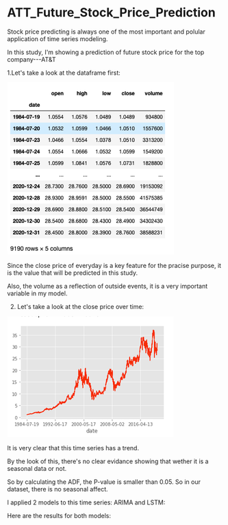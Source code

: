 # ATT_Future_Stock_Price_Prediction



Stock price predicting is always one of the most important and polular application of time series modeling.

In this study, I'm showing a prediction of future stock price for the top company---AT&T


1.Let's take a look at the dataframe first:

![Screenshot](1.png)

Since the close price of everyday is a key feature for the pracise purpose, it is the value that will be predicted in this study.

Also, the volume as a reflection of outside events, it is a very important variable in my model.

2. Let's take a look at the close price over time:

![Screenshot](2.png)

It is very clear that this time series has a trend. 

By the look of this, there's no clear evidance showing that wether it is a seasonal data or not.

So by calculating the ADF, the P-value is smaller than 0.05. So in our dataset, there is no seasonal affect.

I applied 2 models to this time series: ARIMA and LSTM:

Here are the results for both models:

